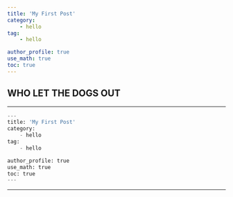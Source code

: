```yaml
---
title: 'My First Post'
category:
    - hello
tag:
    - hello

author_profile: true
use_math: true
toc: true
---
```


##  WHO LET THE DOGS OUT
-----------
```python
---
title: 'My First Post'
category:
    - hello
tag:
    - hello

author_profile: true
use_math: true
toc: true
---
```
------------
